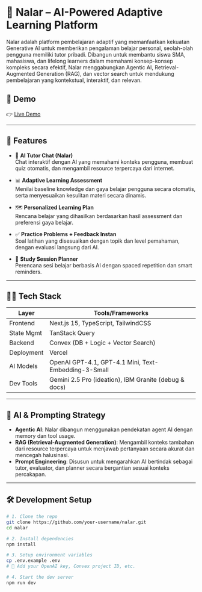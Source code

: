 # 🧠 Nalar – AI-Powered Adaptive Learning Platform

Nalar adalah platform pembelajaran adaptif yang memanfaatkan kekuatan Generative AI untuk memberikan pengalaman belajar personal, seolah-olah pengguna memiliki tutor pribadi. Dibangun untuk membantu siswa SMA, mahasiswa, dan lifelong learners dalam memahami konsep-konsep kompleks secara efektif, Nalar menggabungkan Agentic AI, Retrieval-Augmented Generation (RAG), dan vector search untuk mendukung pembelajaran yang kontekstual, interaktif, dan relevan.

## 🚀 Demo

👉 [Live Demo](https://nalar-gold.vercel.app/)

---

## 📌 Features

- 💬 **AI Tutor Chat (Nalar)**  
  Chat interaktif dengan AI yang memahami konteks pengguna, membuat quiz otomatis, dan mengambil resource terpercaya dari internet.

- 📊 **Adaptive Learning Assessment**  
  Menilai baseline knowledge dan gaya belajar pengguna secara otomatis, serta menyesuaikan kesulitan materi secara dinamis.

- 🗺️ **Personalized Learning Plan**  
  Rencana belajar yang dihasilkan berdasarkan hasil assessment dan preferensi gaya belajar.

- ✅ **Practice Problems + Feedback Instan**  
  Soal latihan yang disesuaikan dengan topik dan level pemahaman, dengan evaluasi langsung dari AI.

- 🧠 **Study Session Planner**  
  Perencana sesi belajar berbasis AI dengan spaced repetition dan smart reminders.

---

## 🧑‍💻 Tech Stack

| Layer        | Tools/Frameworks                     |
|--------------|--------------------------------------|
| Frontend     | Next.js 15, TypeScript, TailwindCSS  |
| State Mgmt   | TanStack Query                       |
| Backend      | Convex (DB + Logic + Vector Search)  |
| Deployment   | Vercel                               |
| AI Models    | OpenAI GPT-4.1, GPT-4.1 Mini, Text-Embedding-3-Small |
| Dev Tools    | Gemini 2.5 Pro (ideation), IBM Granite (debug & docs) |

---

## 🧠 AI & Prompting Strategy

- **Agentic AI**: Nalar dibangun menggunakan pendekatan agent AI dengan memory dan tool usage.
- **RAG (Retrieval-Augmented Generation)**: Mengambil konteks tambahan dari resource terpercaya untuk menjawab pertanyaan secara akurat dan mencegah halusinasi.
- **Prompt Engineering**: Disusun untuk mengarahkan AI bertindak sebagai tutor, evaluator, dan planner secara bergantian sesuai konteks percakapan.

---

## 🛠️ Development Setup

```bash
# 1. Clone the repo
git clone https://github.com/your-username/nalar.git
cd nalar

# 2. Install dependencies
npm install

# 3. Setup environment variables
cp .env.example .env
# 🔑 Add your OpenAI key, Convex project ID, etc.

# 4. Start the dev server
npm run dev
